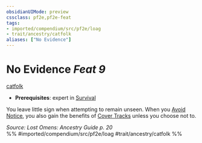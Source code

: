 ```yaml
---
obsidianUIMode: preview
cssclass: pf2e,pf2e-feat
tags:
- imported/compendium/src/pf2e/loag
- trait/ancestry/catfolk
aliases: ["No Evidence"]
---
```

# No Evidence  *Feat 9*  
[catfolk](catfolk-b1.md)  

- **Prerequisites**: expert in [Survival](../skills.md#Survival)

You leave little sign when attempting to remain unseen. When you [Avoid Notice](avoid-notice.md), you also gain the benefits of [Cover Tracks](cover-tracks.md) unless you choose not to.

*Source: Lost Omens: Ancestry Guide p. 20*  
%% #imported/compendium/src/pf2e/loag #trait/ancestry/catfolk %%